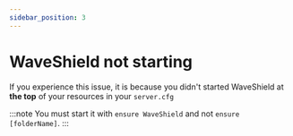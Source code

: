 ```yaml
---
sidebar_position: 3
---
```


# WaveShield not starting

If you experience this issue, it is because you didn't started WaveShield at <strong>the top</strong> of your resources in your `server.cfg`

:::note
You must start it with `ensure WaveShield` and not `ensure [folderName]`.
:::
